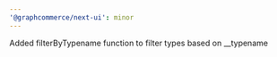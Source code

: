 ```yaml
---
'@graphcommerce/next-ui': minor
---
```


Added filterByTypename function to filter types based on \_\_typename
